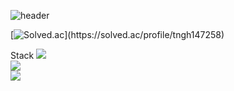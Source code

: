 ![header](https://capsule-render.vercel.app/api?type=waving&color=E3826C&height=250&section=header&text=SSOsh's%20github&fontSize=90&animation=fadeIn&fontAlignY=38&desc=%20&descAlignY=62&descAlign=62)


[![Solved.ac](http://mazassumnida.wtf/api/generate_badge?boj=****)](https://solved.ac/profile/tngh147258)

Stack</a>
<img src="https://img.shields.io/badge/Python-3766AB?style=flat-square&logo=Python&logoColor=white"/>  
<img src="https://img.shields.io/badge/Java-3766AB?style=flat-square&logo=Java&logoColor=white"/>  
<img src="https://img.shields.io/badge/Github-3766AB?style=flat-square&logo=Github&logoColor=white"/></a>

<!--
**SSOsh/SSOsh** is a ✨ _special_ ✨ repository because its `README.md` (this file) appears on your GitHub profile.

Here are some ideas to get you started:

- 🔭 I’m currently working on ...
- 🌱 I’m currently learning ...
- 👯 I’m looking to collaborate on ...
- 🤔 I’m looking for help with ...
- 💬 Ask me about ...
- 📫 How to reach me: ...
- 😄 Pronouns: ...
- ⚡ Fun fact: ...
-->
